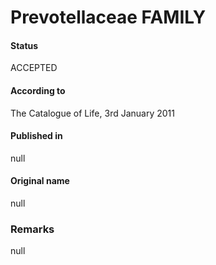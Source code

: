 Prevotellaceae FAMILY
=======

#### Status
ACCEPTED

#### According to
The Catalogue of Life, 3rd January 2011

#### Published in
null

#### Original name
null

### Remarks
null